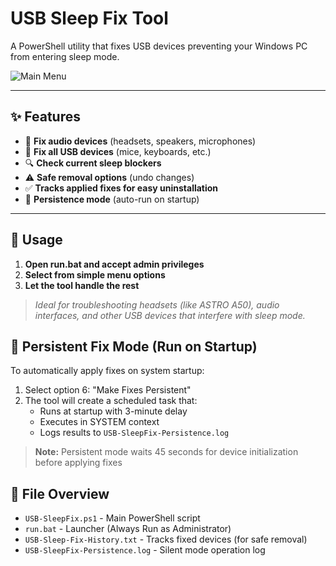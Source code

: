 # USB Sleep Fix Tool

A PowerShell utility that fixes USB devices preventing your Windows PC from entering sleep mode.

![Main Menu](https://i.imgur.com/XCMCLrL.png)

---

## ✨ Features

- 🔧 **Fix audio devices** (headsets, speakers, microphones)
- 🔌 **Fix all USB devices** (mice, keyboards, etc.)
- 🔍 **Check current sleep blockers**
- ⚠️ **Safe removal options** (undo changes)
- ✅ **Tracks applied fixes for easy uninstallation**
- 🚀 **Persistence mode** (auto-run on startup)

---

## 🚀 Usage

1. **Open run.bat and accept admin privileges**
2. **Select from simple menu options**
3. **Let the tool handle the rest**

> _Ideal for troubleshooting headsets (like ASTRO A50), audio interfaces, and other USB devices that interfere with sleep mode._

## 🔄 Persistent Fix Mode (Run on Startup)
To automatically apply fixes on system startup:
1. Select option 6: "Make Fixes Persistent"
2. The tool will create a scheduled task that:
   - Runs at startup with 3-minute delay
   - Executes in SYSTEM context
   - Logs results to `USB-SleepFix-Persistence.log`

> **Note:** Persistent mode waits 45 seconds for device initialization before applying fixes

## 📂 File Overview
- `USB-SleepFix.ps1` - Main PowerShell script
- `run.bat` - Launcher (Always Run as Administrator)
- `USB-Sleep-Fix-History.txt` - Tracks fixed devices (for safe removal)
- `USB-SleepFix-Persistence.log` - Silent mode operation log

